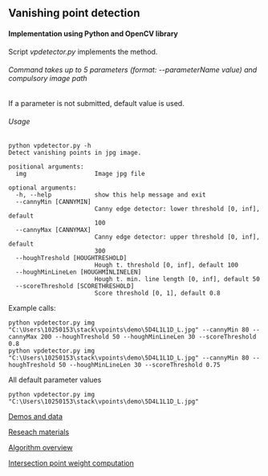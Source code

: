 ## Vanishing point detection
#### Implementation using Python and OpenCV library
Script *vpdetector.py* implements the method.  
###### Command takes up to 5 parameters (format: --parameterName value) and compulsory image path
If a parameter is not submitted, default value is used. 

###### Usage 
```console
python vpdetector.py -h
Detect vanishing points in jpg image.

positional arguments:
  img                   Image jpg file

optional arguments:
  -h, --help            show this help message and exit
  --cannyMin [CANNYMIN]
                        Canny edge detector: lower threshold [0, inf], default
                        100
  --cannyMax [CANNYMAX]
                        Canny edge detector: upper threshold [0, inf], default
                        300
  --houghTreshold [HOUGHTRESHOLD]
                        Hough t. threshold [0, inf], default 100
  --houghMinLineLen [HOUGHMINLINELEN]
                        Hough t. min. line length [0, inf], default 50
  --scoreThreshold [SCORETHRESHOLD]
                        Score threshold [0, 1], default 0.8

```
Example calls:
```console
python vpdetector.py img "C:\Users\10250153\stack\vpoints\demo\5D4L1L1D_L.jpg" --cannyMin 80 --cannyMax 200 --houghTreshold 50 --houghMinLineLen 30 --scoreThreshold 0.8
python vpdetector.py img "C:\Users\10250153\stack\vpoints\demo\5D4L1L1D_L.jpg" --cannyMin 80 --houghTreshold 50 --houghMinLineLen 30 --scoreThreshold 0.75
```
All default parameter values
```console
python vpdetector.py img "C:\Users\10250153\stack\vpoints\demo\5D4L1L1D_L.jpg"
```
[Demos and data](https://miroslavradojevic.stackstorage.com/s/bMmDUMfDsiHau6o)

[Reseach materials](https://miroslavradojevic.stackstorage.com/s/aGTI3Q4R5NY5SWJ)

[Algorithm overview](https://miroslavradojevic.stackstorage.com/s/JBZf9Z0dy7GYcwH)

[Intersection point weight computation](https://miroslavradojevic.stackstorage.com/s/diCY5KyNmYhyNrB)



